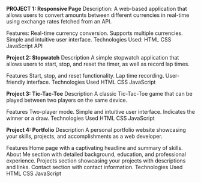 **PROJECT 1: Responsive Page**
Description:
A web-based application that allows users to convert amounts between different currencies in real-time using exchange rates fetched from an API.

Features:
Real-time currency conversion.
Supports multiple currencies.
Simple and intuitive user interface.
Technologies Used:
HTML
CSS
JavaScript
API 

**Project 2: Stopwatch**
Description
A simple stopwatch application that allows users to start, stop, and reset the timer, as well as record lap times.

Features
Start, stop, and reset functionality.
Lap time recording.
User-friendly interface.
Technologies Used
HTML
CSS
JavaScript

**Project 3: Tic-Tac-Toe**
Description
A classic Tic-Tac-Toe game that can be played between two players on the same device.

Features
Two-player mode.
Simple and intuitive user interface.
Indicates the winner or a draw.
Technologies Used
HTML
CSS
JavaScript

**Project 4: Portfolio**
Description
A personal portfolio website showcasing your skills, projects, and accomplishments as a web developer.

Features
Home page with a captivating headline and summary of skills.
About Me section with detailed background, education, and professional experience.
Projects section showcasing your projects with descriptions and links.
Contact section with contact information.
Technologies Used
HTML
CSS
JavaScript

